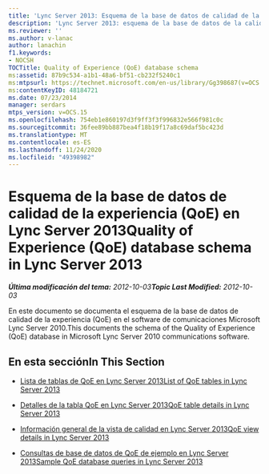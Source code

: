 ```yaml
---
title: 'Lync Server 2013: Esquema de la base de datos de calidad de la experiencia (QoE)'
description: 'Lync Server 2013: esquema de la base de datos de la calidad de la experiencia (QoE).'
ms.reviewer: ''
ms.author: v-lanac
author: lanachin
f1.keywords:
- NOCSH
TOCTitle: Quality of Experience (QoE) database schema
ms:assetid: 87b9c534-a1b1-48a6-bf51-cb232f5240c1
ms:mtpsurl: https://technet.microsoft.com/en-us/library/Gg398687(v=OCS.15)
ms:contentKeyID: 48184721
ms.date: 07/23/2014
manager: serdars
mtps_version: v=OCS.15
ms.openlocfilehash: 754eb1e860197d3f9ff3f3f996832e566f981c0c
ms.sourcegitcommit: 36fee89bb887bea4f18b19f17a8c69daf5bc423d
ms.translationtype: MT
ms.contentlocale: es-ES
ms.lasthandoff: 11/24/2020
ms.locfileid: "49398982"
---
```

# <a name="quality-of-experience-qoe-database-schema-in-lync-server-2013"></a><span data-ttu-id="5d2da-103">Esquema de la base de datos de calidad de la experiencia (QoE) en Lync Server 2013</span><span class="sxs-lookup"><span data-stu-id="5d2da-103">Quality of Experience (QoE) database schema in Lync Server 2013</span></span>

<div data-xmlns="http://www.w3.org/1999/xhtml">

<div class="topic" data-xmlns="http://www.w3.org/1999/xhtml" data-msxsl="urn:schemas-microsoft-com:xslt" data-cs="https://msdn.microsoft.com/">

<div data-asp="https://msdn2.microsoft.com/asp">



</div>

<div id="mainSection">

<div id="mainBody"><span data-ttu-id="5d2da-104">

<span> </span></span><span class="sxs-lookup"><span data-stu-id="5d2da-104">

<span> </span></span></span>

<span data-ttu-id="5d2da-105">_**Última modificación del tema:** 2012-10-03_</span><span class="sxs-lookup"><span data-stu-id="5d2da-105">_**Topic Last Modified:** 2012-10-03_</span></span>

<span data-ttu-id="5d2da-106">En este documento se documenta el esquema de la base de datos de calidad de la experiencia (QoE) en el software de comunicaciones Microsoft Lync Server 2010.</span><span class="sxs-lookup"><span data-stu-id="5d2da-106">This documents the schema of the Quality of Experience (QoE) database in Microsoft Lync Server 2010 communications software.</span></span>

<div>

## <a name="in-this-section"></a><span data-ttu-id="5d2da-107">En esta sección</span><span class="sxs-lookup"><span data-stu-id="5d2da-107">In This Section</span></span>

  - [<span data-ttu-id="5d2da-108">Lista de tablas de QoE en Lync Server 2013</span><span class="sxs-lookup"><span data-stu-id="5d2da-108">List of QoE tables in Lync Server 2013</span></span>](lync-server-2013-list-of-qoe-tables.md)

  - [<span data-ttu-id="5d2da-109">Detalles de la tabla QoE en Lync Server 2013</span><span class="sxs-lookup"><span data-stu-id="5d2da-109">QoE table details in Lync Server 2013</span></span>](lync-server-2013-qoe-table-details.md)

  - [<span data-ttu-id="5d2da-110">Información general de la vista de calidad en Lync Server 2013</span><span class="sxs-lookup"><span data-stu-id="5d2da-110">QoE view details in Lync Server 2013</span></span>](lync-server-2013-qoe-view-details.md)

  - [<span data-ttu-id="5d2da-111">Consultas de base de datos de QoE de ejemplo en Lync Server 2013</span><span class="sxs-lookup"><span data-stu-id="5d2da-111">Sample QoE database queries in Lync Server 2013</span></span>](lync-server-2013-sample-qoe-database-queries.md)

<span data-ttu-id="5d2da-112"></div>

</div>

<span> </span>

</div>

</div>

</span><span class="sxs-lookup"><span data-stu-id="5d2da-112"></div>

</div>

<span> </span>

</div>

</div>

</span></span></div>

